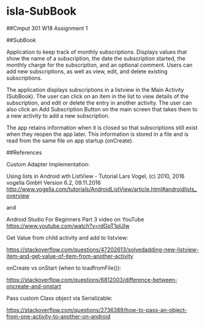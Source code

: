 # isla-SubBook
##Cmput 301 W18 Assignment 1

##SubBook

Application to keep track of monthly subscriptions. Displays values that show the name of a subscription, the date the subscription started, the monthly charge for the subscription, and an optional comment. Users can add new subscriptions, as well as view, edit, and delete existing subscriptions.

The application displays subscriptions in a listview in the Main Activity (SubBook). The user can click on an item in the list to view details of the subscription, and edit or delete the entry in another activity. The user can also click an Add Subscription Button on the main screen that takes them to a new activity to add a new subscription.

The app retains information when it is closed so that subscriptions still exist when they reopen the app later. This information is stored in a file and is read from the same file on app startup (onCreate).

##References

Custom Adapter Implementation:

Using lists in Android wth ListView - Tutorial
Lars Vogel, (c) 2010, 2016 vogella GmbH
Version 6.2,
09.11.2016
http://www.vogella.com/tutorials/AndroidListView/article.html#androidlists_overview

and

Android Studio For Beginners Part 3 video on YouTube
https://www.youtube.com/watch?v=rdGpT1pIJlw

Get Value from child activity and add to listview:

https://stackoverflow.com/questions/47202613/solvedadding-new-listview-item-and-get-value-of-item-from-another-activity

onCreate vs onStart (when to loadfromFile()):

https://stackoverflow.com/questions/6812003/difference-between-oncreate-and-onstart

Pass custom Class object via Serializable:

https://stackoverflow.com/questions/2736389/how-to-pass-an-object-from-one-activity-to-another-on-android

